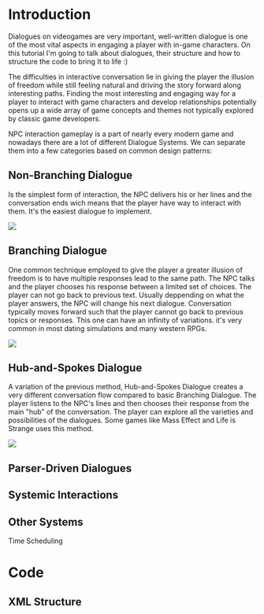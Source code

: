 # Introduction 

Dialogues on videogames are very important, well-written dialogue is one of the most vital aspects in engaging a player with in-game characters. On this tutorial I'm going to talk about dialogues, their structure and how to structure the code to bring It to life :)

The difficulties in interactive conversation lie in giving the player the illusion of freedom while still feeling natural and driving the story forward along interesting paths. Finding the most interesting and engaging way for a player to interact with game characters and develop relationships potentially opens up a wide array of game concepts and themes not typically explored by classic game developers.

NPC interaction gameplay is a part of nearly every modern game and nowadays there are a lot of different Dialogue Systems. We can separate them into a few categories based on common design patterns:

## Non-Branching Dialogue

Is the simplest form of interaction, the NPC delivers his or her lines and the conversation ends wich means that the player have way to interact with them. It's the easiest dialogue to implement.  


![](http://vignette3.wikia.nocookie.net/nintendo/images/c/cd/Legend_of_Zelda_Ocarina_of_Time_(NA).png/revision/latest?cb=20111024001446&path-prefix=en)  

## Branching Dialogue

One common technique employed to give the player a greater illusion of freedom is to have multiple responses lead to the same path. The NPC talks and the player chooses his response between a limited set of choices. The player can not go back to previous text. Usually deppending on what the player answers, the NPC will change his next dialogue.
Conversation typically moves forward such that the player cannot go back to previous topics or responses. This one can have an infinity of variations. it's very common in most dating simulations and many western RPGs.  


![](http://download.gamezone.com/uploads/image/data/1196427/article_post_width_neilo.JPG)  

## Hub-and-Spokes Dialogue

A variation of the previous method, Hub-and-Spokes Dialogue creates a very different conversation flow compared to basic Branching Dialogue. The player listens to the NPC's lines and then chooses their response from the main "hub" of the conversation. The player can explore all the varieties and possibilities of the dialogues.
Some games like Mass Effect and Life is Strange uses this method.  


![](http://womenwriteaboutcomics.com/wp-content/uploads/2015/06/h2QVDfQ.jpg)  

## Parser-Driven Dialogues

## Systemic Interactions

## Other Systems
Time Scheduling  

# Code

## XML Structure

##